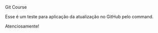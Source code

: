 Git Course



Esse é um teste para aplicação da atualização no GitHub pelo command.


Atenciosamente!
